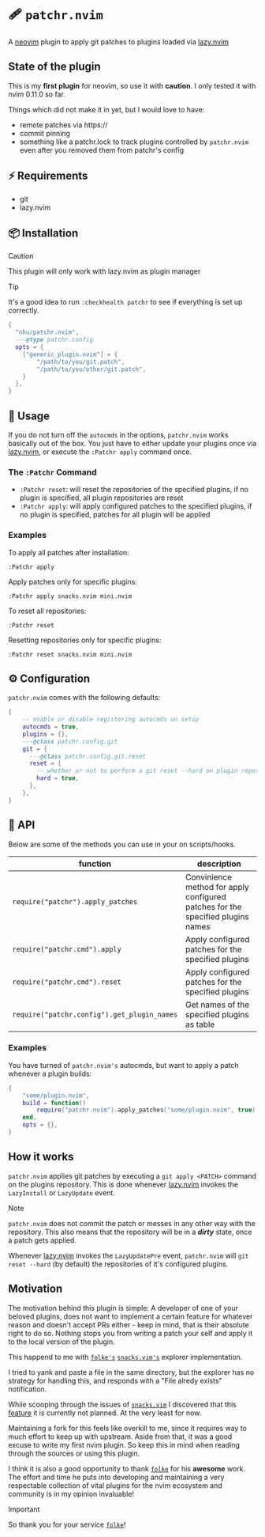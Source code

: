 # 🩹 `patchr.nvim`

A [neovim](https://github.com/neovim/neovim) plugin to apply git patches to
plugins loaded via [lazy.nvim](https://github.com/folke/lazy.nvim)

## State of the plugin

This is my **first plugin** for neovim, so use it with **caution**.
I only tested it with nvim 0.11.0 so far.

Things which did not make it in yet, but I would love to have:

- remote patches via https://
- commit pinning
- something like a patchr.lock to track plugins controlled by `patchr.nvim` even
  after you removed them from patchr's config

## ⚡️ Requirements

- git
- lazy.nvim

## 📦 Installation

> [!caution]
> This plugin will only work with lazy.nvim as plugin manager

> [!tip]
> It's a good idea to run `:checkhealth patchr` to see if everything is
> set up correctly.

```lua
{
  "nhu/patchr.nvim",
  ---@type patchr.config
  opts = {
    ["generic_plugin.nvim"] = {
        "/path/to/you/git.patch",
        "/path/to/you/other/git.patch",
    }
  },
}
```

## 🚀 Usage

If you do not turn off the `autocmds` in the options, `patchr.nvim` works
basically out of the box. You just have to either update your plugins once via
[lazy.nvim](https://github.com/folke/lazy.nvim), or execute the `:Patchr apply`
command once.

### The `:Patchr` Command

- `:Patchr reset`: will reset the repositories of the specified plugins, if no
  plugin is specified, all plugin repositories are reset
- `:Patchr apply`: will apply configured patches to the specified plugins, if no
  plugin is specified, patches for all plugin will be applied

### Examples

To apply all patches after installation:

```
:Patchr apply
```

Apply patches only for specific plugins:

```
:Patchr apply snacks.nvim mini.nvim
```

To reset all repositories:

```
:Patchr reset
```

Resetting repositories only for specific plugins:

```
:Patchr reset snacks.nvim mini.nvim
```

## ⚙️ Configuration

`patchr.nvim` comes with the following defaults:

```lua
{
    -- enable or disable registering autocmds on setup
    autocmds = true,
    plugins = {},
    ---@class patchr.config.git
    git = {
      ---@class patchr.config.git.reset
      reset = {
        -- whether or not to perform a git reset --hard on plugin repositories
        hard = true,
      },
    },
}
```

## 📡 API

Below are some of the methods you can use in your on scripts/hooks.

| function                                    | description                                                                     |
| ------------------------------------------- | ------------------------------------------------------------------------------- |
| `require("patchr").apply_patches`           | Convinience method for apply configured patches for the specified plugins names |
| `require("patchr.cmd").apply`               | Apply configured patches for the specified plugins                              |
| `require("patchr.cmd").reset`               | Apply configured patches for the specified plugins                              |
| `require("patchr.config").get_plugin_names` | Get names of the specified plugins as table                                     |

### Examples

You have turned of `patchr.nvim's` autocmds, but want to apply a patch whenever a plugin builds:

```lua
{
    "some/plugin.nvim",
    build = function()
        require("patchr.nvim").apply_patches("some/plugin.nvim", true)
    end,
    opts = {},
}
```

## How it works

`patchr.nvim` applies git patches by executing a `git apply <PATCH>` command on
the plugins repository. This is done whenever
[lazy.nvim](https://github.com/folke/lazy.nvim) invokes the `LazyInstall` or
`LazyUpdate` event.

> [!note]
> `patchr.nvim` does not commit the patch or messes in any other way with the
> repository. This also means that the repository will be in a **_dirty_**
> state, once a patch gets applied.

Whenever [lazy.nvim](https://github.com/folke/lazy.nvim) invokes the
`LazyUpdatePre` event, `patchr.nvim` will `git reset --hard` (by default) the
repositories of it's configured plugins.

## Motivation

The motivation behind this plugin is simple: A developer of one of your beloved
plugins, does not want to implement a certain feature for whatever reason and
doesn't accept PRs either - keep in mind, that is their absolute right to do
so. Nothing stops you from writing a patch your self and apply it to the local
version of the plugin.

This happend to me with [`folke's`](https://github.com/folke)
[`snacks.vim's`](https://github.com/folke/snacks.nvim) explorer
implementation.

I tried to yank and paste a file in the same directory, but the explorer has no
strategy for handling this, and responds with a "File alredy exists"
notification.

While scooping through the issues of
[`snacks.vim`](https://github.com/folke/snacks.nvim) I discovered that this
[feature](https://github.com/folke/snacks.nvim/issues/903) it is currently not
planned. At the very least for now.

Maintaining a fork for this feels like overkill to me, since it requires way to
much effort to keep up with upstream. Aside from that, it was a good excuse to
write my first nvim plugin. So keep this in mind when reading through the
sources or using this plugin.

I think it is also a good opportunity to thank
[`folke`](https://github.com/folke) for his **awesome** work. The effort and
time he puts into developing and maintaining a very respectable collection of
vital plugins for the nvim ecosystem and community is in my opinion invaluable!

> [!important]
> So thank you for your service [`folke`](https://github.com/folke)!
